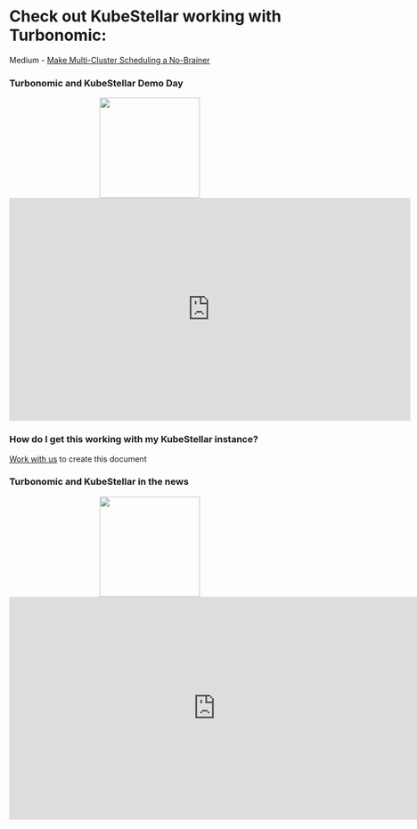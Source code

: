 # Check out KubeStellar working with Turbonomic:
Medium - [Make Multi-Cluster Scheduling a No-Brainer](https://medium.com/@waltforme/make-multi-cluster-scheduling-a-no-brainer-e1979ba5b9b2)<br/>

### Turbonomic and KubeStellar Demo Day
<p align=center>
<div id="spinner1">
  <img width="180" height="180" src="../../../images/spinner.gif" class="centerImage">
</div>
<iframe width="720" height="400" src="https://www.youtube.com/embed/B3jZTnu1LDo?controls=0" title="YouTube video player" frameborder="0" allow="accelerometer; autoplay; clipboard-write; encrypted-media; gyroscope; picture-in-picture; web-share" allowfullscreen onload= "document.getElementById('spinner1').style.display='none';"></iframe>
</p>

### How do I get this working with my KubeStellar instance?
[Work with us](https://kubernetes.slack.com/archives/C058SUSL5AA) to create this document

### Turbonomic and KubeStellar in the news
<p align=center>
<div id="spinner2">
    <img width="180" height="180" src="../../../images/spinner.gif" class="centerImage">
</div>
<iframe src="https://www.linkedin.com/embed/feed/update/urn:li:share:7066466334334668800" scrolling=no height="400" width="740" frameborder="0" allowfullscreen="" title="Embedded post" onload= "document.getElementById('spinner2').style.display='none';"></iframe>
</p>

<style type="text/css">
.centerImage
{
 display: block;
 margin: auto;
}
</style>
